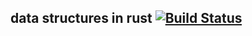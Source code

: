 ## data structures in rust [![Build Status](https://travis-ci.org/jaemk/ds.svg?branch=master)](https://travis-ci.org/jaemk/ds)
